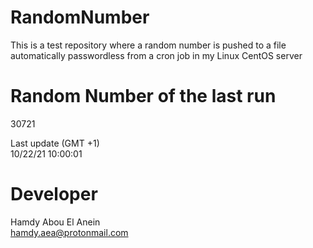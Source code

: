 # RandomNumber    
This is a test repository where a random number is pushed to a file automatically passwordless from a cron job in my Linux CentOS server    
# Random Number of the last run   
30721
      
Last update (GMT +1)    
10/22/21 10:00:01
# Developer    
Hamdy Abou El Anein   
hamdy.aea@protonmail.com
